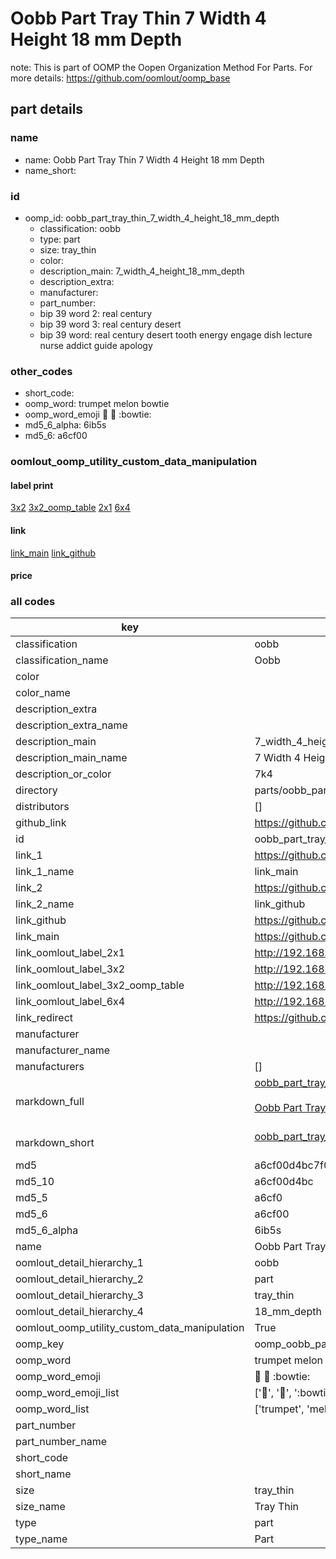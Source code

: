 # Oobb Part Tray Thin 7 Width 4 Height 18 mm Depth  

note: This is part of OOMP the Oopen Organization Method For Parts. For more details: https://github.com/oomlout/oomp_base

##  part details
  







### name
* name: Oobb Part Tray Thin 7 Width 4 Height 18 mm Depth
* name_short: 
### id
* oomp_id: oobb_part_tray_thin_7_width_4_height_18_mm_depth
  * classification: oobb
  * type: part
  * size: tray_thin
  * color: 
  * description_main: 7_width_4_height_18_mm_depth
  * description_extra: 
  * manufacturer: 
  * part_number: 
  * bip 39 word 2: real century
  * bip 39 word 3: real century desert
  * bip 39 word: real century desert tooth energy engage dish lecture nurse addict guide apology

### other_codes
* short_code: 
* oomp_word: trumpet melon bowtie
* oomp_word_emoji :trumpet: :melon: :bowtie:
* md5_6_alpha: 6ib5s
* md5_6: a6cf00






### oomlout_oomp_utility_custom_data_manipulation
#### label print
[3x2](http://192.168.1.245:1112/?label=oomp%206ib5s)
[3x2_oomp_table](http://192.168.1.108:1112/?label=oomp%206ib5s)
[2x1](http://192.168.1.242:1112/?label=oomp%206ib5s)
[6x4](http://192.168.1.55:1112/?label=oomp%206ib5s)    

#### link

[link_main](https://github.com/oomlout/oomlout_oomp_version_1_messy/tree/main/parts/oobb_part_tray_thin_7_width_4_height_18_mm_depth) [link_github](https://github.com/oomlout/oomlout_oomp_version_1_messy/tree/main/parts/oobb_part_tray_thin_7_width_4_height_18_mm_depth)                             

#### price







### all codes 
| key | value |  
| --- | --- |  
| classification | oobb |  
| classification_name | Oobb |  
| color |  |  
| color_name |  |  
| description_extra |  |  
| description_extra_name |  |  
| description_main | 7_width_4_height_18_mm_depth |  
| description_main_name | 7 Width 4 Height 18 mm Depth |  
| description_or_color | 7k4 |  
| directory | parts/oobb_part_tray_thin_7_width_4_height_18_mm_depth |  
| distributors | [] |  
| github_link | https://github.com/oomlout/oomlout_oomp_part_src/tree/main/parts/oobb_part_tray_thin_7_width_4_height_18_mm_depth |  
| id | oobb_part_tray_thin_7_width_4_height_18_mm_depth |  
| link_1 | https://github.com/oomlout/oomlout_oomp_version_1_messy/tree/main/parts/oobb_part_tray_thin_7_width_4_height_18_mm_depth |  
| link_1_name | link_main |  
| link_2 | https://github.com/oomlout/oomlout_oomp_version_1_messy/tree/main/parts/oobb_part_tray_thin_7_width_4_height_18_mm_depth |  
| link_2_name | link_github |  
| link_github | https://github.com/oomlout/oomlout_oomp_version_1_messy/tree/main/parts/oobb_part_tray_thin_7_width_4_height_18_mm_depth |  
| link_main | https://github.com/oomlout/oomlout_oomp_version_1_messy/tree/main/parts/oobb_part_tray_thin_7_width_4_height_18_mm_depth |  
| link_oomlout_label_2x1 | http://192.168.1.242:1112/?label=oomp%206ib5s |  
| link_oomlout_label_3x2 | http://192.168.1.245:1112/?label=oomp%206ib5s |  
| link_oomlout_label_3x2_oomp_table | http://192.168.1.108:1112/?label=oomp%206ib5s |  
| link_oomlout_label_6x4 | http://192.168.1.55:1112/?label=oomp%206ib5s |  
| link_redirect | https://github.com/oomlout/oomlout_oomp_version_1_messy/tree/main/parts/oobb_part_tray_thin_7_width_4_height_18_mm_depth |  
| manufacturer |  |  
| manufacturer_name |  |  
| manufacturers | [] |  
| markdown_full | [oobb_part_tray_thin_7_width_4_height_18_mm_depth](none)<br>[](none)<br>[Oobb Part Tray Thin 7 Width 4 Height 18 Mm Depth](none)<br><br> |  
| markdown_short | [oobb_part_tray_thin_7_width_4_height_18_mm_depth](none)<br><br> |  
| md5 | a6cf00d4bc7f07e529250e4c77495d97 |  
| md5_10 | a6cf00d4bc |  
| md5_5 | a6cf0 |  
| md5_6 | a6cf00 |  
| md5_6_alpha | 6ib5s |  
| name | Oobb Part Tray Thin 7 Width 4 Height 18 mm Depth |  
| oomlout_detail_hierarchy_1 | oobb |  
| oomlout_detail_hierarchy_2 | part |  
| oomlout_detail_hierarchy_3 | tray_thin |  
| oomlout_detail_hierarchy_4 | 18_mm_depth |  
| oomlout_oomp_utility_custom_data_manipulation | True |  
| oomp_key | oomp_oobb_part_tray_thin_7_width_4_height_18_mm_depth |  
| oomp_word | trumpet melon bowtie |  
| oomp_word_emoji | :trumpet: :melon: :bowtie: |  
| oomp_word_emoji_list | [':trumpet:', ':melon:', ':bowtie:'] |  
| oomp_word_list | ['trumpet', 'melon', 'bowtie'] |  
| part_number |  |  
| part_number_name |  |  
| short_code |  |  
| short_name |  |  
| size | tray_thin |  
| size_name | Tray Thin |  
| type | part |  
| type_name | Part |  
